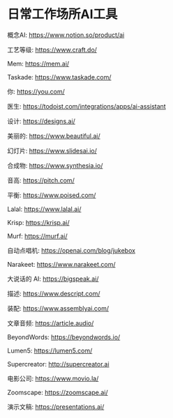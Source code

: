 # 日常工作场所AI工具

概念AI: <https://www.notion.so/product/ai>

工艺等级: <https://www.craft.do/>

Mem: <https://mem.ai/>

Taskade: <https://www.taskade.com/>

你: <https://you.com/>

医生: <https://todoist.com/integrations/apps/ai-assistant>

设计: <https://designs.ai/>

美丽的: <https://www.beautiful.ai/>

幻灯片: <https://www.slidesai.io/>

合成物: <https://www.synthesia.io/>

音高: <https://pitch.com/>

平衡: <https://www.poised.com/>

Lalal: <https://www.lalal.ai/>

Krisp: <https://krisp.ai/>

Murf: <https://murf.ai/>

自动点唱机: <https://openai.com/blog/jukebox>

Narakeet: <https://www.narakeet.com/>

大说话的 AI: <https://bigspeak.ai/>

描述: <https://www.descript.com/>

装配: <https://www.assemblyai.com/>

文章音频: <https://article.audio/>

BeyondWords: <https://beyondwords.io/>

Lumen5: <https://lumen5.com/>

Supercreator: <http://supercreator.ai>

电影公司: <https://www.movio.la/>

Zoomscape: <https://zoomscape.ai/>

演示文稿: <https://presentations.ai/>
